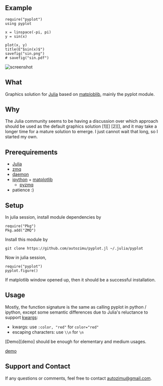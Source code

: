 ## Example

    require("pyplot")
    using pyplot

    x = linspace(-pi, pi)
    y = sin(x)

    plot(x, y)
    title(E"$sin(x)$")
    savefig("sin.png")
    # savefig("sin.pdf")

![screenshot](https://github.com/autozimu/pyplot.jl/raw/screenshot/sin.png)


## What

Graphics solution for [Julia][] based on [matploblib][], mainly the pyplot
module.


## Why

The Julia community seems to be having a discussion over which approach
should be used as the default graphics solution [1][] [2][], and it may
take a longer time for a mature solution to emerge. I just cannot wait
that long, so I started my own.

[graphics-wiki]: https://github.com/JuliaLang/julia/wiki/Graphics
[graphics-gg]: https://groups.google.com/forum/?fromgroups=#!searchin/julia-dev/plot$20interface/julia-dev/Mi44lkCusCw/u3B3KZx0BO0J


## Prerequirements

* [Julia](https://github.com/JuliaLang/julia)
* [zmq](http://www.zeromq.org/)
* [daemon](http://libslack.org/daemon/)
* [ipython](http://ipython.org/) + [matplotlib](http://matplotlib.org/)
  + [pyzmq](https://github.com/zeromq/pyzmq)
* patience :)

## Setup

In julia session, install module dependencies by

    require("Pkg")
    Pkg.add("ZMQ")

Install this module by

    git clone https://github.com/autozimu/pyplot.jl ~/.julia/pyplot

Now in julia session,

    require("pyplot")
    pyplot.figure()

If matplotlib window opened up, then it should be a successful
installation.

## Usage

Mostly, the function signature is the same as calling pyplot in python /
ipython, except some semantic differences due to Julia's reluctance to
support [kwargs][]:

[kwargs]: http://rosettacode.org/wiki/Named_parameters

* kwargs: use `:color, "red"` for `color="red"`
* escaping characters: use `\\n` for `\n`

[Demo][demo] should be enough for elementary and medium usages.

[demo](https://github.com/autozimu/pyplot.jl/tree/master/demo)

## Support and Contact

If any questions or comments, feel free to contact <autozimu@gmail.com>.

[Julia]: http://julialang.org/ "The Julia Language"
[matploblib]: http://matplotlib.org/ "matplotlib"
